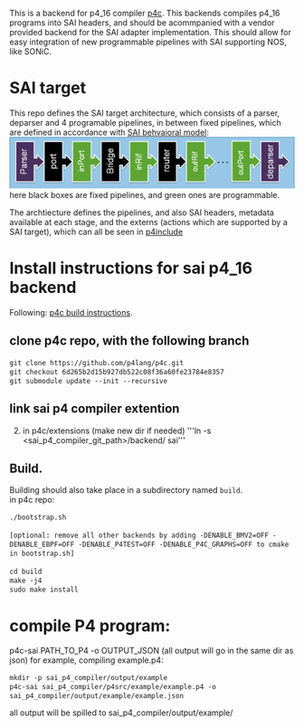 This is a backend for p4_16 compiler [p4c](https://github.com/p4lang/p4c/).
This backends compiles p4_16 programs into SAI headers, and should be acommpanied with a vendor provided backend for the SAI adapter implementation. This should allow for easy integration of new programmable pipelines with SAI supporting NOS, like SONiC.

#  SAI target
This repo defines the SAI target architecture, which consists of a parser, deparser and 4 programable pipelines, in between fixed pipelines, which are defined in accordance with [SAI behvaioral model](https://github.com/opencomputeproject/SAI/tree/master/doc/behavioral%20model):
![text](SAI_P4_Pipeline.png)
here black boxes are fixed pipelines, and green ones are programmable.


The archtiecture defines the pipelines, and also SAI headers, metadata available at each stage, and the externs (actions which are supported by a SAI target), which can all be seen in [p4include](backend/json_stage/p4include)
# Install instructions for sai p4_16 backend
  
Following:  [p4c build instructions](https://github.com/p4lang/p4c/edit/master/README.md).

## clone p4c repo, with the following branch
```
git clone https://github.com/p4lang/p4c.git  
git checkout 6d265b2d15b927db522c08f36a60fe23784e8357
git submodule update --init --recursive
```

## link sai p4 compiler extention
2. in p4c/extensions (make new dir if needed)
 '''ln -s <sai_p4_compiler_git_path>/backend/ sai'''

## Build. 
Building should also take place in a subdirectory named `build`.  
 in p4c repo:
    
    ./bootstrap.sh 

    [optional: remove all other backends by adding -DENABLE_BMV2=OFF -DENABLE_EBPF=OFF -DENABLE_P4TEST=OFF -DENABLE_P4C_GRAPHS=OFF to cmake in bootstrap.sh]	

	cd build
	make -j4
    sudo make install


# compile P4 program:  
p4c-sai PATH_TO_P4 -o OUTPUT_JSON 
(all output will go in the same dir as json)
for example, compiling example.p4:  
```
mkdir -p sai_p4_compiler/output/example
p4c-sai sai_p4_compiler/p4src/example/example.p4 -o sai_p4_compiler/output/example/example.json
```
all output will be spilled to sai_p4_compiler/output/example/
